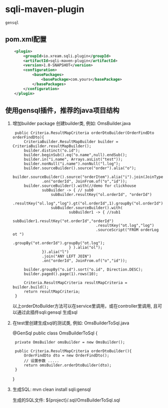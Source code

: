 # sqli-maven-plugin

    gensql

## pom.xml配置
```xml  
    <plugin>
        <groupId>io.xream.sqli.plugin</groupId>
        <artifactId>sqli-maven-plugin</artifactId>
        <version>1.0-SNAPSHOT</version>
        <configuration>
            <basePackages>
                <basePackage>com.yours</basePackage>
            </basePackages>
        </configuration>
    </plugin>
```  

## 使用gensql插件，推荐的java项目结构

1. 增加builder package
    创建builder类, 例如: OmsBuilder.java
    
        public Criteria.ResultMapCriteria orderDtoBuilder(OrderFindDto orderFindDto){
            CriteriaBuilder.ResultMapBuilder builder = CriteriaBuilder.resultMapBuilder();
            builder.distinct("o.id");
            builder.beginSub().eq("o.name",null).endSub();
            builder.in("i.name", Arrays.asList("test"));
            builder.nonNull("i.name").nonNull("l.log");
            builder.sourceBuilder().source("order").alia("o");
            builder.sourceBuilder().source("orderItem").alia("i").join(JoinType.INNER_JOIN)
                    .on("orderId", JoinFrom.of("o","id"));
            builder.sourceBuilder().with(//demo for clickhouse
                    subBuilder -> { // sub0
                        subBuilder.resultKey("ol.orderId", "orderId")
                                .resultKey("ol.log","log").gt("ol.orderId",1).groupBy("ol.orderId").groupBy("ol.log");
                        subBuilder.sourceBuilder().with(
                                subBuilder1 -> { //sub1
                                    subBuilder1.resultKey("ot.orderId","orderId")
                                            .resultKey("ot.log","log")
                                            .sourceScript("FROM orderLog ot ")
                                            .groupBy("ot.orderId").groupBy("ot.log");
                                } ).alia("ol");
                    }).alia("l")
                    .join("ANY LEFT JOIN")
                    .on("orderId", JoinFrom.of("o","id"));
    
            builder.groupBy("o.id").sort("o.id", Direction.DESC);
            builder.paged().page(1).rows(10);
    
            Criteria.ResultMapCriteria resultMapCriteria = builder.build();
            return resultMapCriteria;
        }
    
    以上orderDtoBuilder方法可以在service里调用，或在controller里调用,
    且可以通过此插件sqli:gensql 生成sql
    
2. 在test里创建生成sql的测试类, 例如: OmsBuilderToSql.java
    
    @GenSql
    public class OmsBuilderToSql {
    
        private OmsBuilder omsBuilder = new OmsBuilder();
    
        public Criteria.ResultMapCriteria orderDtoBuilder(){
            OrderFindDto dto = new OrderFindDto();
            // 设置参数 .....
            return omsBuilder.orderDtoBuilder(dto);
        }
        
     }
     

3. 生成SQL:
    mvn clean install sqli:gensql
    
    生成的SQL文件: ${project}/.sql/OmsBuilderToSql.sql

    